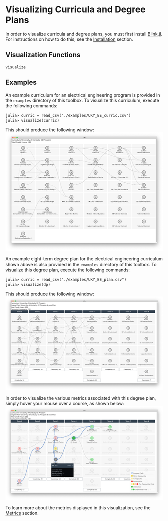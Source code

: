 # Visualizing Curricula and Degree Plans

In order to visualize curricula and degree plans, you must first install [Blink.jl](http://junolab.org/Blink.jl/latest/). For instructions on how to do this, see the [Installation](@ref) section.

## Visualization Functions

```@docs
visualize
```

## Examples
An example curriculum for an electrical engineering program is provided in the `examples` directory of this toolbox.  To visualize this curriculum, execute the following commands:

```julia-repl
julia> curric = read_csv("./examples/UKY_EE_curric.csv")
julia> visualize(curric)
```

This should produce the following window:
![UK EE curriculum](./UK-EE-curric.png)

An example eight-term degree plan for the electrical engineering curriculum shown above is also provided in the `examples` directory of this toolbox. To visualize this degree plan, execute the following commands:

```julia-repl
julia> curric = read_csv("./examples/UKY_EE_plan.csv")
julia> visualize(dp)
```

This should produce the following window:
![UK EE degree plan](./UK-EE-degree-plan.png)

In order to visualize the various metrics associated with this degree plan, simply hover your mouse over a course, as shown below:
![UK EE degree plan metrics](./UK-EE-metrics.png)

To learn more about the metrics displayed in this visualization, see the [Metrics](@ref) section.

